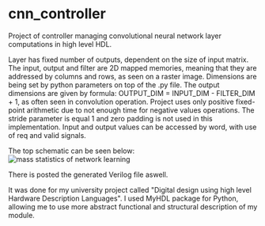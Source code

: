 # cnn_controller
Project of controller managing convolutional neural network layer computations in high level HDL. 

Layer has fixed number of outputs, dependent on the size of input matrix.
The input, output and filter are 2D mapped memories, meaning that they are addressed by columns and rows, as seen on a raster image.
Dimensions are being set by python parameters on top of the .py file.
The output dimensions are given by formula: OUTPUT_DIM = INPUT_DIM - FILTER_DIM + 1, as often seen in convolution operation.
Project uses only positive fixed-point arithmetic due to not enough time for negative values operations.
The stride parameter is equal 1 and zero padding is not used in this implementation.
Input and output values can be accessed by word, with use of req and valid signals.

The top schematic can be seen below:
![mass statistics of network learning](https://i.postimg.cc/0y80YDcw/schematic.png)

There is posted the generated Verilog file aswell.

It was done for my university project called "Digital design using high level Hardware Description Languages".
I used MyHDL package for Python, allowing me to use more abstract functional and structural description of my module.
